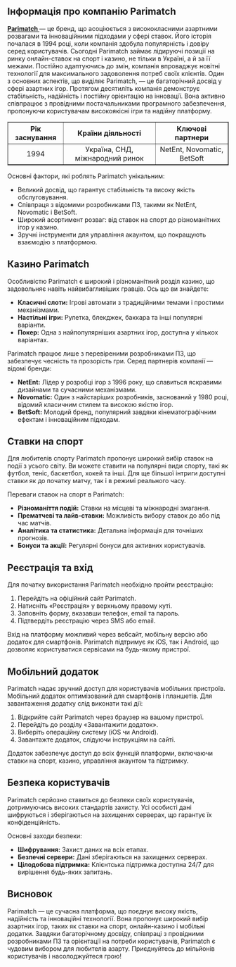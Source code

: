 <h2>Інформація про компанію Parimatch</h2>
<p><strong><a href="https://kerch.com.ua/">Parimatch </a></strong> — це бренд, що асоціюється з висококласними азартними розвагами та інноваційними підходами у сфері ставок. Його історія почалася в 1994 році, коли компанія здобула популярність і довіру серед користувачів. Сьогодні Parimatch займає лідируючі позиції на ринку онлайн-ставок на спорт і казино, не тільки в Україні, а й за її межами. Постійно адаптуючись до змін, компанія впроваджує новітні технології для максимального задоволення потреб своїх клієнтів.
Один з основних аспектів, що виділяє Parimatch, — це багаторічний досвід у сфері азартних ігор. Протягом десятиліть компанія демонструє стабільність, надійність і постійну орієнтацію на інновації. Вона активно співпрацює з провідними постачальниками програмного забезпечення, пропонуючи користувачам високоякісні ігри та надійну платформу.</p>

<table border="1" style="width:100%; text-align:center; border-collapse:collapse;">
  <tr>
    <th>Рік заснування</th>
    <th>Країни діяльності</th>
    <th>Ключові партнери</th>
  </tr>
  <tr>
    <td>1994</td>
    <td>Україна, СНД, міжнародний ринок</td>
    <td>NetEnt, Novomatic, BetSoft</td>
  </tr>
</table>

<p>Основні фактори, які роблять Parimatch унікальним:</p>
<ul>
  <li>Великий досвід, що гарантує стабільність та високу якість обслуговування.</li>
  <li>Співпраця з відомими розробниками ПЗ, такими як NetEnt, Novomatic і BetSoft.</li>
  <li>Широкий асортимент розваг: від ставок на спорт до різноманітних ігор у казино.</li>
  <li>Зручні інструменти для управління акаунтом, що покращують взаємодію з платформою.</li>
</ul>

<h2>Казино Parimatch</h2>
<p>Особливістю Parimatch є широкий і різноманітний розділ казино, що задовольняє навіть найвибагливіших гравців. Ось що ви знайдете:</p>
<ul>
  <li><strong>Класичні слоти:</strong> Ігрові автомати з традиційними темами і простими механізмами.</li>
  <li><strong>Настільні ігри:</strong> Рулетка, блекджек, баккара та інші популярні варіанти.</li>
  <li><strong>Покер:</strong> Одна з найпопулярніших азартних ігор, доступна у кількох варіантах.</li>
</ul>
<p>Parimatch працює лише з перевіреними розробниками ПЗ, що забезпечує чесність та прозорість гри. Серед партнерів компанії — відомі бренди:</p>
<ul>
  <li><strong>NetEnt:</strong> Лідер у розробці ігор з 1996 року, що славиться яскравими дизайнами та сучасними механізмами.</li>
  <li><strong>Novomatic:</strong> Один з найстаріших розробників, заснований у 1980 році, відомий класичним стилем та високою якістю ігор.</li>
  <li><strong>BetSoft:</strong> Молодий бренд, популярний завдяки кінематографічним ефектам і інноваційним підходам.</li>
</ul>

<h2>Ставки на спорт</h2>
<p>Для любителів спорту Parimatch пропонує широкий вибір ставок на події з усього світу. Ви можете ставити на популярні види спорту, такі як футбол, теніс, баскетбол, хокей та інші. Для ще більшої інтриги доступні ставки як до початку матчу, так і в режимі реального часу.</p>
<p>Переваги ставок на спорт в Parimatch:</p>
<ul>
  <li><strong>Різноманіття подій:</strong> Ставки на місцеві та міжнародні змагання.</li>
  <li><strong>Прематчеві та лайв-ставки:</strong> Можливість вибору ставок до або під час матчів.</li>
  <li><strong>Аналітика та статистика:</strong> Детальна інформація для точніших прогнозів.</li>
  <li><strong>Бонуси та акції:</strong> Регулярні бонуси для активних користувачів.</li>
</ul>

<h2>Реєстрація та вхід</h2>
<p>Для початку використання Parimatch необхідно пройти реєстрацію:</p>
<ol>
  <li>Перейдіть на офіційний сайт Parimatch.</li>
  <li>Натисніть «Реєстрація» у верхньому правому куті.</li>
  <li>Заповніть форму, вказавши телефон, email та пароль.</li>
  <li>Підтвердіть реєстрацію через SMS або email.</li>
</ol>
<p>Вхід на платформу можливий через вебсайт, мобільну версію або додаток для смартфонів. Parimatch підтримує як iOS, так і Android, що дозволяє користуватися сервісами на будь-якому пристрої.</p>

<h2>Мобільний додаток</h2>
<p>Parimatch надає зручний доступ для користувачів мобільних пристроїв. Мобільний додаток оптимізований для смартфонів і планшетів. Для завантаження додатку слід виконати такі дії:</p>
<ol>
  <li>Відкрийте сайт Parimatch через браузер на вашому пристрої.</li>
  <li>Перейдіть до розділу «Завантажити додаток».</li>
  <li>Виберіть операційну систему (iOS чи Android).</li>
  <li>Завантажте додаток, слідуючи інструкціям на сайті.</li>
</ol>
<p>Додаток забезпечує доступ до всіх функцій платформи, включаючи ставки на спорт, казино, управління акаунтом та підтримку.</p>

<h2>Безпека користувачів</h2>
<p>Parimatch серйозно ставиться до безпеки своїх користувачів, дотримуючись високих стандартів захисту. Усі особисті дані шифруються і зберігаються на захищених серверах, що гарантує їх конфіденційність.</p>
<p>Основні заходи безпеки:</p>
<ul>
  <li><strong>Шифрування:</strong> Захист даних на всіх етапах.</li>
  <li><strong>Безпечні сервери:</strong> Дані зберігаються на захищених серверах.</li>
  <li><strong>Цілодобова підтримка:</strong> Клієнтська підтримка доступна 24/7 для вирішення будь-яких запитань.</li>
</ul>

<h2>Висновок</h2>
<p>Parimatch — це сучасна платформа, що поєднує високу якість, надійність та інноваційні технології. Вона пропонує широкий вибір азартних ігор, таких як ставки на спорт, онлайн-казино і мобільні додатки. Завдяки багаторічному досвіду, співпраці з провідними розробниками ПЗ та орієнтації на потреби користувачів, Parimatch є чудовим вибором для любителів азарту. Приєднуйтесь до мільйонів користувачів і насолоджуйтеся грою!</p>
